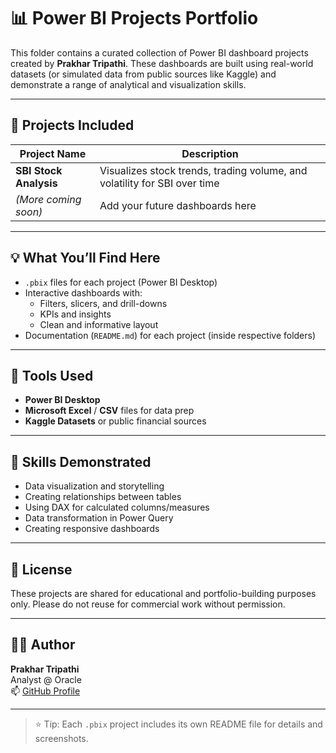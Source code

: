 # 📊 Power BI Projects Portfolio

This folder contains a curated collection of Power BI dashboard projects created by **Prakhar Tripathi**. These dashboards are built using real-world datasets (or simulated data from public sources like Kaggle) and demonstrate a range of analytical and visualization skills.

---

## 📁 Projects Included

| Project Name              | Description                                              |
|--------------------------|----------------------------------------------------------|
| **SBI Stock Analysis**    | Visualizes stock trends, trading volume, and volatility for SBI over time |
| *(More coming soon)*     | Add your future dashboards here                          |

---

## 💡 What You’ll Find Here

- `.pbix` files for each project (Power BI Desktop)
- Interactive dashboards with:
  - Filters, slicers, and drill-downs
  - KPIs and insights
  - Clean and informative layout
- Documentation (`README.md`) for each project (inside respective folders)

---

## 🧰 Tools Used

- **Power BI Desktop**
- **Microsoft Excel** / **CSV** files for data prep
- **Kaggle Datasets** or public financial sources

---

## 🧠 Skills Demonstrated

- Data visualization and storytelling
- Creating relationships between tables
- Using DAX for calculated columns/measures
- Data transformation in Power Query
- Creating responsive dashboards

---

## 📄 License

These projects are shared for educational and portfolio-building purposes only. Please do not reuse for commercial work without permission.

---

## 👨‍💻 Author

**Prakhar Tripathi**  
Analyst @ Oracle  
📫 [GitHub Profile](https://github.com/Prakhar1802)

---

> ⭐ Tip: Each `.pbix` project includes its own README file for details and screenshots.
